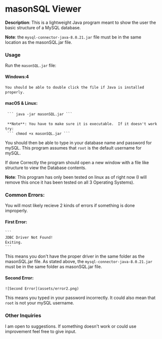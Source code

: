 # masonSQL Viewer

**Description**: This is a lightweight Java program meant to show the user the basic structure of a MySQL database.

**Note**: the ``` mysql-connector-java-8.0.21.jar ``` file must be in the same location as the masonSQL.jar file.


### Usage

Run the ``` masonSQL.jar ``` file:

#### Windows:4

	You should be able to double click the file if Java is installed properly.

#### macOS & Linux:

	 ``` java -jar masonSQL.jar ```

	 **Note**: You have to make sure it is executable.  If it doesn't work try:
	 ``` chmod +x masonSQL.jar ```

You should then be able to type in your database name and password for mySQL.  This program assumes that ```root``` is the default username for mySQL.

If done Correctly the program should open a new window with a file like structure to view the Database contents.

**Note**: This program has only been tested on linux as of right now (I will remove this once it has been tested on all 3 Operating Systems).

### Common Errors:

You will most likely recieve 2 kinds of errors if something is done improperly. 

#### First Error:
	``` 
	JDBC Driver Not Found!
	Exiting. 
	```
	
This means you don't have the proper driver in the same folder as the masonSQL.jar file.
As stated above, the ``` mysql-connector-java-8.0.21.jar ``` must be in the same folder as masonSQL.jar file.


#### Second Error:

	![Second Error](assets/error2.png)

This means you typed in your password incorrectly.
It could also mean that ``` root ``` is not your mySQL username. 

### Other Inquiries

I am open to suggestions.  If something doesn't work or could use improvement feel free to give input.

